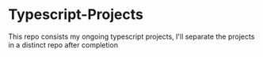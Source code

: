 # Typescript-Projects
This repo consists my ongoing typescript projects, I'll separate the projects in a distinct repo after completion

